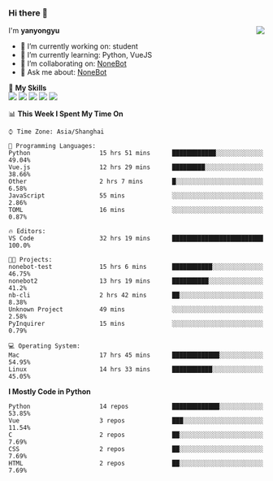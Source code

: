### Hi there 👋

<a href="#">
  <img align="right" src="https://github-readme-stats.vercel.app/api?username=yanyongyu&count_private=true&show_icons=true&bg_color=15,f2f7fd,E0EAFC" />
</a>

I'm **yanyongyu**

- 🔭 I’m currently working on: student
- 🌱 I’m currently learning: Python, VueJS
- 👯 I’m collaborating on: [NoneBot](https://github.com/nonebot)
- 💬 Ask me about: [NoneBot](https://github.com/nonebot)

🌟 **My Skills**  
![](https://img.shields.io/badge/-Python-3e74a2?style=flat-square&logo=Python&logoColor=fff)
![](https://img.shields.io/badge/-Vue-4fc08d?style=flat-square&logo=Vue.js&logoColor=fff)
![](https://img.shields.io/badge/-Node.js-339933?style=flat-square&logo=Node.js&logoColor=fff)
![](https://img.shields.io/badge/-Docker-2496ED?style=flat-square&logo=Docker&logoColor=fff)
![](https://img.shields.io/badge/-Linux-000000?style=flat-square&logo=Linux&logoColor=fff)

<!--START_SECTION:waka-->
📊 **This Week I Spent My Time On** 

```text
⌚︎ Time Zone: Asia/Shanghai

💬 Programming Languages: 
Python                   15 hrs 51 mins      ████████████░░░░░░░░░░░░░   49.04% 
Vue.js                   12 hrs 29 mins      █████████░░░░░░░░░░░░░░░░   38.66% 
Other                    2 hrs 7 mins        █░░░░░░░░░░░░░░░░░░░░░░░░   6.58% 
JavaScript               55 mins             ░░░░░░░░░░░░░░░░░░░░░░░░░   2.86% 
TOML                     16 mins             ░░░░░░░░░░░░░░░░░░░░░░░░░   0.87%

🔥 Editors: 
VS Code                  32 hrs 19 mins      █████████████████████████   100.0%

🐱‍💻 Projects: 
nonebot-test             15 hrs 6 mins       ███████████░░░░░░░░░░░░░░   46.75% 
nonebot2                 13 hrs 19 mins      ██████████░░░░░░░░░░░░░░░   41.2% 
nb-cli                   2 hrs 42 mins       ██░░░░░░░░░░░░░░░░░░░░░░░   8.38% 
Unknown Project          49 mins             ░░░░░░░░░░░░░░░░░░░░░░░░░   2.58% 
PyInquirer               15 mins             ░░░░░░░░░░░░░░░░░░░░░░░░░   0.79%

💻 Operating System: 
Mac                      17 hrs 45 mins      █████████████░░░░░░░░░░░░   54.95% 
Linux                    14 hrs 33 mins      ███████████░░░░░░░░░░░░░░   45.05%

```

**I Mostly Code in Python** 

```text
Python                   14 repos            █████████████░░░░░░░░░░░░   53.85% 
Vue                      3 repos             ███░░░░░░░░░░░░░░░░░░░░░░   11.54% 
C                        2 repos             ██░░░░░░░░░░░░░░░░░░░░░░░   7.69% 
CSS                      2 repos             ██░░░░░░░░░░░░░░░░░░░░░░░   7.69% 
HTML                     2 repos             ██░░░░░░░░░░░░░░░░░░░░░░░   7.69%

```



<!--END_SECTION:waka-->

